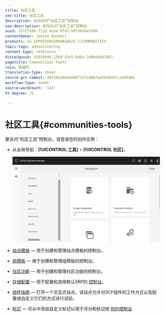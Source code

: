 ```yaml
---
title: 社区工具
seo-title: 社区工具
description: 如何访问“社区工具”控制台
seo-description: 如何访问“社区工具”控制台
uuid: 3172fe00-7132-4cee-9fd1-b6f96eb43200
contentOwner: Janice Kendall
products: SG_EXPERIENCEMANAGER/6.5/COMMUNITIES
topic-tags: administering
content-type: reference
discoiquuid: 410149d6-15bd-41e5-bdba-1d8e6eab7b87
pagetitle: Communities Tools
role: 管理员
translation-type: tm+mt
source-git-commit: 48726639e93696f32fa368fad2630e6fca50640e
workflow-type: tm+mt
source-wordcount: '113'
ht-degree: 1%

---
```



# 社区工具{#communities-tools}

要访问“社区工具”控制台，请登录您的创作实例：

* 从全局导航：**[!UICONTROL 工具]** > **[!UICONTROL 社区]**。

   ![社区](assets/communities-home.png)

* [站点模板](sites.md)  — 用于创建和管理站点模板的控制台。

* [组模板](tools-groups.md)  — 用于创建和管理组模板的控制台。

* [社区功能](functions.md)  — 用于创建和管理社区功能的控制台。

* [存储配置](srp-config.md)  — 用于配置和选择默认SRP的 [控制台](working-with-srp.md)。

* [组件指南](components-guide.md)  — 打开一个交互式站点，该站点允许对SCF组件的工作方式以及配置或自定义它们的方式进行试验。

* [标记](badges.md)  — 可从中添加自定义标记以用于评分和标记规 [则的控制台](implementing-scoring.md)

